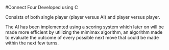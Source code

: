 #Connect Four
Developed using C

Consists of both single player (player versus AI) and player versus player.

The AI has been implemented using a scoring system which later on will be made more efficient by utilizing the mimimax algorithm, an algorithm made to evaluate the outcome of every possible next move that could be made within the next few turns.